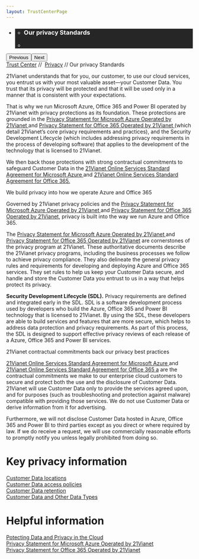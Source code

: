 ```yaml
---
layout: TrustCenterPage
---
```

<div class="row-fluid">
   <div class="span">
      <div>
        <div id="HeroWrapper" data-cols="1" data-view1="1" data-view2="1" data-view3="1" data-view4="1" class="row-fluid wider hero grid-container">
            <div class="span bp0-col-1-1 bp1-col-1-1 bp2-col-1-1 bp3-col-1-1">
                <div bi:type="slideshow" class="slideshow slideshow-hero hero" xmlns:bi="urn:schemas-microsoft-com:mscom:bi">
                    <ul bi:type="list" class="slides">
                        <li id="slide-1" bi:index="0" selectBi="">
                            <div class="heroitem light-foreground" bi:type="heroitem">
                                <div class="media" bi:parenttitle="t1">
                                    <a href="" bi:track="False" bi:titleflag="t1" bi:index="0">
                                        <div data-picture="" data-alt="You are in control of your data" data-disable-swap-below="">
                                            <div data-src="../Images/MS-TrustCenter-Privacy-Header.jpg"></div>
                                            <noscript></noscript>
                                        </div>
                                    </a>
                                </div>
                                <div class="text" bi:type="cta">
                                    <div class="text-container">
                                        <div class="box" style="background: rgba(0,0,0,.85); color: #FFFFFF;">
                                            <ul bi:type="list" class="headerCaption subpageHeaderCaption">
                                                <li class="box-title">
                                                    <h3 class="box-title" bi:type="title" bi:title="t1" style="color: #FFFFFF;">Our privacy Standards</h3>
                                                </li>
                                                <li class="box-actions box-description"><a target="_self" class="mscom-link" href=""></a></li>
                                            </ul>
                                        </div>
                                    </div>
                                </div>
                            </div>
                        </li>
                    </ul>
                    <div class="navigation international" bi:track="false">
                        <div class="grid-container settop" data-title-text="Go To Slide "></div>
                    </div>
                    <div class="prev-next" bi:track="false"><button class="prev"><span class="icon-left" aria-hidden="true"></span><span class="screen-reader-text">Previous</span></button><button class="next"><span class="icon-right" aria-hidden="true"></span><span class="screen-reader-text">Next</span></button></div>
                    <div id="play-pause" class="play-pause" style="display:none">
                        <div class="pause"><button id="pauseButton" class="pause_button"><span class="icon-pause" aria-hidden="true"></span><span class="screen-reader-text">Pause</span></button></div>
                        <div class="play"><button id="playButton" class="play_button"><span class="icon-play" aria-hidden="true"></span><span class="screen-reader-text">Play</span></button></div>
                    </div>
                </div>
            </div>
        </div>
        <div id="BreadcrumbWrapper" data-cols="1" data-view1="1" data-view2="1" data-view3="1" data-view4="1" class="row-fluid grid-container mscom-grid-container breadcrumbs">
            <div class="span bp0-col-1-1 bp1-col-1-1 bp2-col-1-1 bp3-col-1-1"><a target="_self" class="mscom-link" href="../default-cn.html">Trust Center</a> // 
                <a target="_self" class="mscom-link" href="../privacy/default-cn.html">Privacy</a> // Our privacy Standards
            </div>
        </div>  
        <div id="ContentWrapper" data-cols="2" data-view1="1" data-view2="2" data-view3="2" data-view4="2" class="row-fluid subpageBody">
            <div class="span bp0-col-1-1 bp2-col-2-1 bp3-col-2-1 bp1-col-2-2">
                <p>21Vianet understands that for you, our customer, to use our cloud services, you entrust us with your most valuable asset—your Customer Data. You trust that its privacy will be protected and that it will be used only in a manner that is consistent with your expectations. </p>
                <p>That is why we run Microsoft Azure, Office 365 and Power BI operated by 21Vianet with privacy protections as its foundation. These protections are grounded in the <a target="_self" class="mscom-link" href="https://www.azure.cn/support/legal/privacy-statement">Privacy Statement for Microsoft Azure Operated by 21Vianet </a> and <a target="_self" class="mscom-link" href="http://www.21vbluecloud.com/office365/O365-Privacy/">Privacy Statement for Office 365 Operated by 21Vianet </a>(which detail 21Vianet’s core privacy requirements and practices), and the Security Development Lifecycle (which includes addressing privacy requirements in the process of developing software) that applies to the development of the technology that is licensed to 21Vianet. </p>
                <p>We then back those protections with strong contractual commitments to safeguard Customer Data in the <a target="_self" class="mscom-link" href="https://www.azure.cn/support/legal/subscription-agreement"> 21Vianet Online Services Standard Agreement for Microsoft Azure </a> and <a target="_self" class="mscom-link" href="http://www.21vbluecloud.com/office365/O365-AgreeWebDir/">21Vianet Online Services Standard Agreement for Office 365.</a></p>
                <!--<ul>
                    <li><a target="_self" class="mscom-link" href="#We_build_privacy">We build privacy into Azure, Office 365 and Power BI features and services</a></li>
                    <li><a target="_self" class="mscom-link" href="#21Vianet_contractual">21Vianet contractual commitments back our privacy best practices</a></li>
                </ul>-->
                <label id="We_build_privacy">We build privacy into how we operate Azure and Office 365</label>
                <p>Governed by 21Vianet privacy policies and the <a target="_self" class="mscom-link" href="https://www.azure.cn/support/legal/privacy-statement">Privacy Statement for Microsoft Azure Operated by 21Vianet </a>and <a target="_self" class="mscom-link" href="http://www.21vbluecloud.com/office365/O365-Privacy/">Privacy Statement for Office 365 Operated by 21Vianet</a>, privacy is built into the way we run Azure and Office 365.</p>
                <p>The <a target="_self" class="mscom-link" href="https://www.azure.cn/support/legal/privacy-statement">Privacy Statement for Microsoft Azure Operated by 21Vianet </a> and <a target="_self" class="mscom-link" href="http://www.21vbluecloud.com/office365/O365-Privacy/">Privacy Statement for Office 365 Operated by 21Vianet</a> are cornerstones of the privacy program at 21Vianet. These authoritative documents describe the 21Vianet privacy programs, including the business processes we follow to achieve privacy compliance. They also delineate the general privacy rules and requirements for developing and deploying Azure and Office 365 services. They set rules to help us keep your Customer Data secure, and handle and store the Customer Data you entrust to us in a way that helps protect its privacy. </p>
                <p><strong>Security Development Lifecycle (SDL).</strong></a> Privacy requirements are defined and integrated early in the SDL. SDL is a software development process used by developers who build the Azure, Office 365 and Power BI technology that is licensed to 21Vianet. By using the SDL, these developers are able to  build services and features that are more secure, which helps to address data protection and privacy requirements. As part of this process, the SDL is designed to support effective privacy reviews of each release of a Azure, Office 365 and Power BI services.</p>
                <label id="21Vianet_contractual">21Vianet contractual commitments back our privacy best practices</label>
                <p>
                    <a target="_self" class="mscom-link" href="https://www.azure.cn/support/legal/subscription-agreement">21Vianet Online Services Standard Agreement for Microsoft Azure </a>and 
                    <a target="_self" class="mscom-link" href="http://www.21vbluecloud.com/office365/O365-SLA/">21Vianet Online Services Standard Agreement for Office 365 a</a> are the contractual commitments we make to our enterprise cloud customers to secure and protect both the use and the disclosure of Customer Data. 21Vianet will use Customer Data only to provide the services agreed upon, and for purposes (such as troubleshooting and protection against malware) compatible with providing those services. We do not use Customer Data or derive information from it for advertising. 
                </p>
                <p>Furthermore, we will not disclose Customer Data hosted in Azure, Office 365 and Power BI to third parties except as you direct or where required by law. If we do receive a request, we will use commercially reasonable efforts to promptly notify you unless legally prohibited from doing so. </p>
            </div>
            <div class="span bp0-col-1-1 bp2-col-2-1 bp3-col-2-1 bp1-col-2-2 bp0-clear bp1-clear">
                <div data-cols="1" data-view1="1" data-view2="1" data-view3="1" data-view4="1" class="row-fluid" id="key_privacy_info">
                    <div class="span bp0-col-1-1 bp1-col-1-1 bp2-col-1-1 bp3-col-1-1">
                        <h1>Key privacy information</h1>
                       <label><a target="_self" class="mscom-link" href="../transparency/you_know_where.html">Customer Data locations</a></label><br/>
                       <label><a target="_self" class="mscom-link" href="../privacy/you-are-in-control-of-your-data.html#you_control_your_data">Customer Data access policies</a></label><br/>
                       <label><a target="_self" class="mscom-link" href="../privacy/you-are-in-control-of-your-data.html#data_retention">Customer Data retention </a></label><br/>
                       <label><a target="_self" class="mscom-link" href="../privacy/default.html#data_other">Customer Data and Other Data Types</a></label><br/>
                    </div>
                </div>
                <div id="SideBarWrapper" data-cols="1" data-view1="1" data-view2="1" data-view3="1" data-view4="1" class="row-fluid">
                    <div id="HelpfulInformation" class="span bp0-col-1-1 bp1-col-1-1 bp2-col-1-1 bp3-col-1-1">
                        <h1>Helpful information</h1>
                        <label><a target="_self" class="mscom-link" href="https://wacnstorage.blob.core.chinacloudapi.cn/marketing-resource/documents/Protecting_Data_and_Privacy_in_the_Cloud_CN_final20160125.pdf">Potecting Data and Privacy in the Cloud</a></label><br/> 
                        <label><a target="_self" class="mscom-link" href="https://www.azure.cn/support/legal/privacy-statement">Privacy Statement for Microsoft Azure Operated by 21Vianet </a></label><br/> 
                        <label><a target="_self" class="mscom-link" href="http://www.21vbluecloud.com/office365/O365-Privacy/">Privacy Statement for Office 365 Operated by 21Vianet</a></label><br/> 
                    </div>
                </div>
            </div>
        </div>
     </div>
   </div>
</div>
<div class="row-fluid" data-view4="1" data-view3="1" data-view2="1" data-view1="1" data-cols="1">
   <div class="span bp0-col-1-1 bp1-col-1-1 bp2-col-1-1 bp3-col-1-1"></div>
</div>
